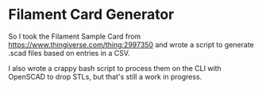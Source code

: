 # Filament Card Generator

So I took the Filament Sample Card from https://www.thingiverse.com/thing:2997350 and wrote a script to generate .scad files based on entries in a CSV.

I also wrote a crappy bash script to process them on the CLI with OpenSCAD to drop STLs, but that's still a work in progress.
